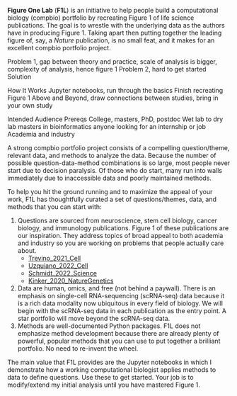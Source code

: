 **Figure One Lab** (**F1L**) is an initiative to help people build a computational biology (compbio) portfolio by recreating Figure 1 of life science publications. The goal is to wrestle with the underlying data as the authors have in producing Figure 1. Taking apart then putting together the leading figure of, say, a *Nature* publication, is no small feat, and it makes for an excellent compbio portfolio project.

Problem 1, gap between theory and practice, scale of analysis is bigger, complexity of analysis, hence figure 1
Problem 2, hard to get started
Solution

How It Works
Jupyter notebooks, run through the basics
Finish recreating Figure 1
Above and Beyond, draw connections between studies, bring in your own study

Intended Audience
Prereqs
College, masters, PhD, postdoc
Wet lab to dry lab
masters in bioinformatics
anyone looking for an internship or job
Academia and industry


A strong compbio portfolio project consists of a compelling question/theme, relevant data, and methods to analyze the data. Because the number of possible question-data-method combinations is so large, most people never start due to decision paralysis. Of those who do start, many run into walls immediately due to inaccessible data and poorly maintained methods.

To help you hit the ground running and to maximize the appeal of your work, F1L has thoughtfully curated a set of questions/themes, data, and methods that you can start with:
1. Questions are sourced from neuroscience, stem cell biology, cancer biology, and immunology publications. Figure 1 of these publications are our inspiration. They address topics of broad appeal to both academia and industry so you are working on problems that people actually care about.
   - [Trevino_2021_Cell](https://www.sciencedirect.com/science/article/pii/S0092867421009429)
   - [Uzquiano_2022_Cell](https://www.sciencedirect.com/science/article/pii/S0092867422011680)
   - [Schmidt_2022_Science](https://www.science.org/doi/10.1126/science.abj4008)
   - [Kinker_2020_NatureGenetics](https://www.ncbi.nlm.nih.gov/pmc/articles/PMC8135089/)
3. Data are human, omics, and free (not behind a paywall). There is an emphasis on single-cell RNA-sequencing (scRNA-seq) data because it is a rich data modality now ubiquitous in every field of biology. We will begin with the scRNA-seq data in each publication as the entry point. A star portfolio will move beyond the scRNA-seq data.
4. Methods are well-documented Python packages. F1L does not emphasize method development because there are already plenty of powerful, popular methods that you can use to put together a brilliant portfolio. No need to re-invent the wheel.

The main value that F1L provides are the Jupyter notebooks in which I demonstrate how a working computational biologist applies methods to data to define questions. Use these to get started. Your job is to modify/extend my initial analysis until you have mastered Figure 1.


